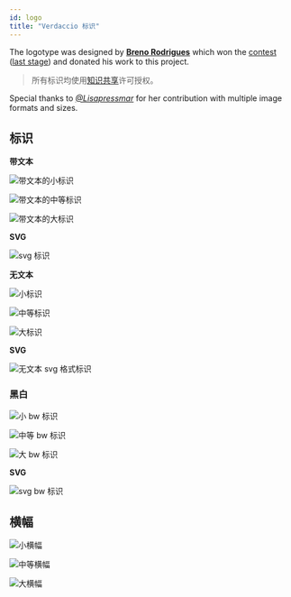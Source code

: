 ```yaml
---
id: logo
title: "Verdaccio 标识"
---
```

The logotype was designed by **[Breno Rodrigues](https://github.com/rodriguesbreno)** which won the [contest](https://github.com/verdaccio/verdaccio/issues/237) ([last stage](https://github.com/verdaccio/verdaccio/issues/328)) and donated his work to this project.

> 所有标识均使用[知识共享](https://github.com/verdaccio/verdaccio/blob/master/LICENSE-docs)许可授权。

Special thanks to *[@Lisapressmar](https://github.com/Lisapressmar)* for her contribution with multiple image formats and sizes.

## 标识

**带文本**

![带文本的小标识](assets/logo/symbol/png/logo-small-header-bottom.png)

![带文本的中等标识](assets/logo/symbol/png/logo-small-header-bottom@2x.png)

![带文本的大标识](assets/logo/symbol/png/logo-small-header-bottom@3x.png)

**SVG**

![svg 标识](assets/logo/symbol/svg/logo-small-header-bottom.svg)

**无文本**

![小标识](assets/logo/symbol/png/verdaccio-tiny.png)

![中等标识](assets/logo/symbol/png/verdaccio-tiny@2x.png)

![大标识](assets/logo/symbol/png/verdaccio-tiny@3x.png)

**SVG**

![无文本 svg 格式标识](assets/logo/symbol/svg/verdaccio-tiny.svg)

### 黑白

![小 bw 标识](assets/logo/symbol/png/verdaccio-blackwhite.png)

![中等 bw 标识](assets/logo/symbol/png/verdaccio-blackwhite@2x.png)

![大 bw 标识](assets/logo/symbol/png/verdaccio-blackwhite@3x.png)

**SVG**

![svg bw 标识](assets/logo/symbol/svg/verdaccio-blackwhite.svg)

## 横幅

![小横幅](assets/logo/banner/png/verdaccio-banner.png)

![中等横幅](assets/logo/banner/png/verdaccio-banner@2x.png)

![大横幅](assets/logo/banner/png/verdaccio-banner@3x.png)